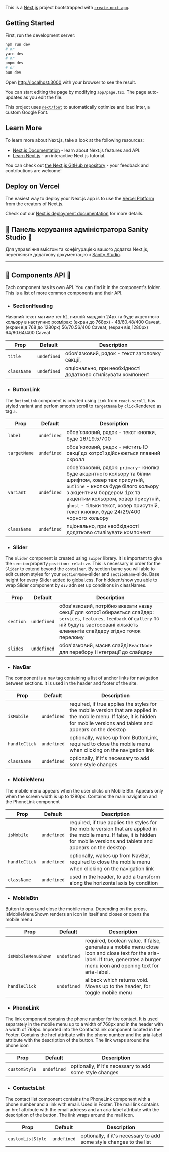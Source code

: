 This is a [Next.js](https://nextjs.org/) project bootstrapped with
[`create-next-app`](https://github.com/vercel/next.js/tree/canary/packages/create-next-app).

## Getting Started

First, run the development server:

```bash
npm run dev
# or
yarn dev
# or
pnpm dev
# or
bun dev
```

Open [http://localhost:3000](http://localhost:3000) with your browser to see the
result.

You can start editing the page by modifying `app/page.tsx`. The page
auto-updates as you edit the file.

This project uses
[`next/font`](https://nextjs.org/docs/basic-features/font-optimization) to
automatically optimize and load Inter, a custom Google Font.

## Learn More

To learn more about Next.js, take a look at the following resources:

- [Next.js Documentation](https://nextjs.org/docs) - learn about Next.js
  features and API.
- [Learn Next.js](https://nextjs.org/learn) - an interactive Next.js tutorial.

You can check out
[the Next.js GitHub repository](https://github.com/vercel/next.js/) - your
feedback and contributions are welcome!

## Deploy on Vercel

The easiest way to deploy your Next.js app is to use the
[Vercel Platform](https://vercel.com/new?utm_medium=default-template&filter=next.js&utm_source=create-next-app&utm_campaign=create-next-app-readme)
from the creators of Next.js.

Check out our
[Next.js deployment documentation](https://nextjs.org/docs/deployment) for more
details.

## 💼 Панель керування адміністратора Sanity Studio 💼

Для управління вмістом та конфігурацією вашого додатка Next.js, перегляньте
додаткову документацію з
[Sanity Studio](https://docs.google.com/document/d/14rdHNc4vb7Z7vKZZglbxdZAlBCxMK1AByJ6xttbFOlI/edit?usp=sharing).

---

## 💼 Components API 💼

Each component has its own API. You can find it in the component's folder. This
is a list of more common components and their API.

- ### SectionHeading

Наявний текст матиме тег `h2`, нижній марджін 24px та буде aкцентного кольору в
наступних розмірах: (екран до 768px) - 48/60.48/400 Caveat, (екран від 768 до
1280px) 56/70.56/400 Caveat, (екран від 1280px) 64/80.64/400 Caveat

| Prop         | Default     | Description                                                   |
| ------------ | ----------- | ------------------------------------------------------------- |
| `title `     | `undefined` | обов'язковий, рядок - текст заголовку секції,                 |
| `className ` | `undefined` | опціонально, при необхідності додатково стилізувати компонент |

- ### ButtonLink

The `ButtonLink` component is created using `Link` from `react-scroll`, has
styled variant and perfom smooth scroll to `targetName` by `click`Rendered as
tag `a`.

| Prop         | Default     | Description                                                                                                                                                                                                                                                                                        |
| ------------ | ----------- | -------------------------------------------------------------------------------------------------------------------------------------------------------------------------------------------------------------------------------------------------------------------------------------------------- |
| `label `     | `undefined` | обов'язковий, рядок - текст кнопки, буде 16/19.5/700                                                                                                                                                                                                                                               |
| `targetName` | `undefined` | обов'язковий, рядок - містить ID секцї до котрої здійснюється плавний скролл                                                                                                                                                                                                                       |
| `variant `   | `undefined` | обов'язковий, рядок: `primary`- кнопка буде акцентного кольору та білим шрифтом, ховер теж присутній, `outline` - кнопка буде білого кольору з акцентним бордером 1px та акцентим кольором, ховер присутній, `ghost` - тільки текст, ховер присутній, текст кнопки, буде 24/29/400 чорного кольору |
| `className ` | `undefined` | пціонально, при необхідності додатково стилізувати компонент                                                                                                                                                                                                                                       |

- ### Slider

The `Slider` component is created using `swiper` library. It is important to
give the `section` property `position: relative`. This is necessary in order for
the `Slider` to extend beyond the `container`. By section bame you will able to
edit custom styles for your `sectionName`-slider and `sectionName`-slide. Base
height for every Slider added to global.css. For hiddeen/show you able to wrap
Slider component by `div` adn set up conditions in classNames.

| Prop       | Default     | Description                                                                                                                                                                                             |
| ---------- | ----------- | ------------------------------------------------------------------------------------------------------------------------------------------------------------------------------------------------------- |
| `section ` | `undefined` | обов'язковий, потрібно вказати назву секції для котрої обирається слайдер: `services`, `features`, `feedback` or `gallery` по ній будуть застосовані кількість елементів слайдеру згідно точок перелому |
| `slides`   | `undefined` | обов'язковий, масив слайді `ReactNode` для перебору і інтеграції до слайдеру                                                                                                                            |

- ### NavBar

The component is a nav tag containing a list of anchor links for navigation
between sections. It is used in the header and footer of the site.

| Prop           | Default     | Description                                                                                                                                                                        |
| -------------- | ----------- | ---------------------------------------------------------------------------------------------------------------------------------------------------------------------------------- |
| `isMobile `    | `undefined` | required, if true applies the styles for the mobile version that are applied in the mobile menu. If false, it is hidden for mobile versions and tablets and appears on the desktop |
| `handleClick ` | `undefined` | optionally, wakes up from ButtonLink, required to close the mobile menu when clicking on the navigation link                                                                       |
| `className `   | `undefined` | optionally, if it's necessary to add some style changes                                                                                                                            |

- ### MobileMenu

The mobile menu appears when the user clicks on Mobile Btn. Appears only when
the screen width is up to 1280px. Contains the main navigation and the PhoneLink
component

| Prop           | Default     | Description                                                                                                                                                                        |
| -------------- | ----------- | ---------------------------------------------------------------------------------------------------------------------------------------------------------------------------------- |
| `isMobile `    | `undefined` | required, if true applies the styles for the mobile version that are applied in the mobile menu. If false, it is hidden for mobile versions and tablets and appears on the desktop |
| `handleClick ` | `undefined` | optionally, wakes up from NavBar, required to close the mobile menu when clicking on the navigation link                                                                           |
| `className `   | `undefined` | used in the header, to add a transform along the horizontal axis by condition                                                                                                      |

- ### MobileBtn

Button to open and close the mobile menu. Depending on the props,
isMobileMenuShown renders an icon in itself and closes or opens the mobile menu

| Prop                 | Default     | Description                                                                                                                                                                     |
| -------------------- | ----------- | ------------------------------------------------------------------------------------------------------------------------------------------------------------------------------- |
| `isMobileMenuShown ` | `undefined` | required, boolean value. If false, generates a mobile menu close icon and close text for the aria-label. If true, generates a burger menu icon and opening text for aria-label. |
| `handleClick `       | `undefined` | allback which returns void. Moves up to the header, for toggle mobile menu                                                                                                      |

- ### PhoneLink

The link component contains the phone number for the contact. It is used
separately in the mobile menu up to a width of 768px and in the header with a
width of 768px. Imported into the ContactsLink component located in the Footer.
Contains the href attribute with the phone number and the aria-label attribute
with the description of the button. The link wraps around the phone icon

| Prop           | Default     | Description                                             |
| -------------- | ----------- | ------------------------------------------------------- |
| `customStyle ` | `undefined` | optionally, if it's necessary to add some style changes |

- ### ContactsList

The contact list component contains the PhoneLink component with a phone number
and a link with email. Used in Footer. The mail link contains an href attribute
with the email address and an aria-label attribute with the description of the
button. The link wraps around the mail icon.

| Prop               | Default     | Description                                                         |
| ------------------ | ----------- | ------------------------------------------------------------------- |
| `customListStyle ` | `undefined` | optionally, if it's necessary to add some style changes to the list |
